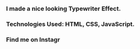 ### I made a nice looking Typewriter Effect.

### Technologies Used: HTML, CSS, JavaScript.

### Find me on Instagr